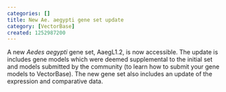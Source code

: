 ```yaml
---
categories: []
title: New Ae. aegypti gene set update
category: [VectorBase]
created: 1252987200
---
```

A new <i>Aedes aegypti</i> gene set, AaegL1.2, is now accessible.
The update is includes gene models which were deemed supplemental to the initial set and models submitted by the community (to learn how to submit your gene models to VectorBase). The new gene set also includes an update of the expression and comparative data.
